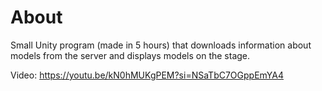 # About

Small Unity program (made in 5 hours) that downloads information about models from the server and displays models on the stage.

Video:
<oembed>https://youtu.be/kN0hMUKgPEM?si=NSaTbC7OGppEmYA4</oembed>
